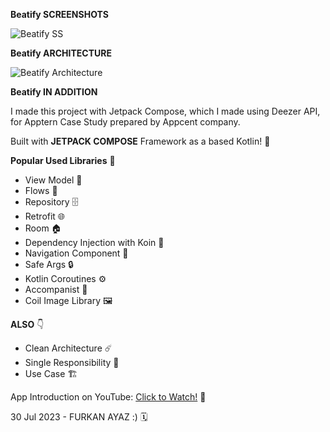 **Beatify SCREENSHOTS**

![Beatify SS](https://user-images.githubusercontent.com/59910223/247273759-530f9671-ecf8-4296-ac30-f188555fcb26.png)

**Beatify ARCHITECTURE**

![Beatify Architecture](https://user-images.githubusercontent.com/59910223/260844397-36cb0439-2445-49c2-aefb-43b7b376fe57.png)

**Beatify IN ADDITION**

I made this project with Jetpack Compose, which I made using Deezer API, for Apptern Case Study prepared by Appcent company.

Built with **JETPACK COMPOSE** Framework as a based Kotlin! 🤩

**Popular Used Libraries** 🎉
- View Model 📱
- Flows 🌊
- Repository 🗄️
- Retrofit 🌐
- Room 🏠
- Dependency Injection with Koin 💉
- Navigation Component 🧭
- Safe Args 🔒
- Kotlin Coroutines ⚙️
- Accompanist 🎵
- Coil Image Library 🖼️

**ALSO** 👇
- Clean Architecture ☄️
- Single Responsibility 🥇
- Use Case 🏗️

App Introduction on YouTube: [Click to Watch!](https://youtu.be/AeIloqi5Oic) 📼

30 Jul 2023 - FURKAN AYAZ :) 🗓️
